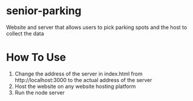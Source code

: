 # senior-parking
Website and server that allows users to pick parking spots and the host to collect the data

# How To Use

1) Change the address of the server in index.html from http://localhost:3000 to the actual address of the server
2) Host the website on any website hosting platform
3) Run the node server 
